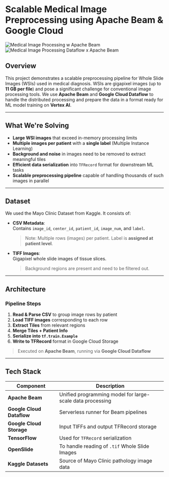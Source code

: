 # Scalable Medical Image Preprocessing using Apache Beam & Google Cloud
![Medical Image Processing w Apache Beam](https://github.com/user-attachments/assets/36d019bb-0d63-4f26-a71f-467f9d1e7fe2)
![Medical Image Processing Dataflow x Apache Beam](https://github.com/user-attachments/assets/c2f3e70b-7b22-4138-bd77-2cfcd59d5d1f)

## Overview

This project demonstrates a scalable preprocessing pipeline for Whole Slide Images (WSIs) used in medical diagnosis. WSIs are gigapixel images (up to **11 GB per file**) and pose a significant challenge for conventional image processing tools. We use **Apache Beam** and **Google Cloud Dataflow** to handle the distributed processing and prepare the data in a format ready for ML model training on **Vertex AI**.

---

## What We're Solving

- **Large WSI images** that exceed in-memory processing limits  
- **Multiple images per patient** with a **single label** (Multiple Instance Learning)  
- **Background and noise** in images need to be removed to extract meaningful tiles  
- **Efficient data serialization** into `TFRecord` format for downstream ML tasks  
- **Scalable preprocessing pipeline** capable of handling thousands of such images in parallel  

---

## Dataset

We used the Mayo Clinic Dataset from Kaggle. It consists of:

- **CSV Metadata**:  
  Contains `image_id`, `center_id`, `patient_id`, `image_num`, and `label`.  
  > Note: Multiple rows (images) per patient. Label is **assigned at patient level**.

- **TIFF Images**:  
  Gigapixel whole slide images of tissue slices.  
  > Background regions are present and need to be filtered out.

---

## Architecture

### Pipeline Steps

1. **Read & Parse CSV** to group image rows by patient  
2. **Load TIFF images** corresponding to each row  
3. **Extract Tiles** from relevant regions  
4. **Merge Tiles + Patient Info**  
5. **Serialize into `tf.train.Example`**  
6. **Write to TFRecord** format in Google Cloud Storage  

> Executed on **Apache Beam**, running via **Google Cloud Dataflow**

---

## Tech Stack

| Component | Description |
|----------|-------------|
| **Apache Beam** | Unified programming model for large-scale data processing |
| **Google Cloud Dataflow** | Serverless runner for Beam pipelines |
| **Google Cloud Storage** | Input TIFFs and output TFRecord storage |
| **TensorFlow** | Used for `TFRecord` serialization |
| **OpenSlide** | To handle reading of `.tif` Whole Slide Images |
| **Kaggle Datasets** | Source of Mayo Clinic pathology image data |
